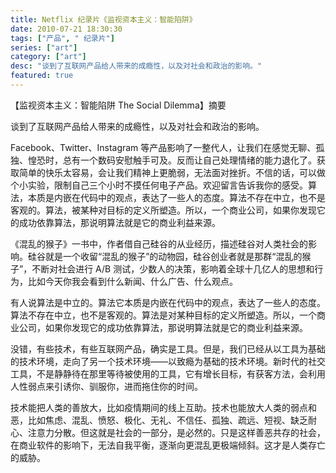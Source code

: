 ```yaml
---
title: Netflix 纪录片《监视资本主义：智能陷阱》
date: 2010-07-21 18:30:30
tags: ["产品", " 纪录片"]
series: ["art"]
category: ["art"]
desc: "谈到了互联网产品给人带来的成瘾性，以及对社会和政治的影响。"
featured: true
---
```


【监视资本主义：智能陷阱 The Social Dilemma】摘要

谈到了互联网产品给人带来的成瘾性，以及对社会和政治的影响。

Facebook、Twitter、Instagram 等产品影响了一整代人，让我们在感觉无聊、孤独、惶恐时，总有一个数码安慰触手可及。反而让自己处理情绪的能力退化了。获取简单的快乐太容易，会让我们精神上更脆弱，无法面对挫折。不信的话，可以做个小实验，限制自己三个小时不摸任何电子产品。欢迎留言告诉我你的感受。算法，本质是内嵌在代码中的观点，表达了一些人的态度。算法不存在中立，也不是客观的。算法，被某种对目标的定义所塑造。所以，一个商业公司，如果你发现它的成功依靠算法，那说明算法就是它的商业利益来源。

《混乱的猴子》一书中，作者借自己硅谷的从业经历，描述硅谷对人类社会的影响。硅谷就是一个收留“混乱的猴子”的动物园，硅谷创业者就是那群“混乱的猴子”，不断对社会进行 A/B 测试，少数人的决策，影响着全球十几亿人的思想和行为，比如今天你我会看到什么新闻、什么广告、什么观点。

有人说算法是中立的。算法它本质是内嵌在代码中的观点，表达了一些人的态度。算法不存在中立，也不是客观的。算法是对某种目标的定义所塑造。所以，一个商业公司，如果你发现它的成功依靠算法，那说明算法就是它的商业利益来源。

没错，有些技术，有些互联网产品，确实是工具。但是，我们已经从以工具为基础的技术环境，走向了另一个技术环境——以致瘾为基础的技术环境。新时代的社交工具，不是静静待在那里等待被使用的工具，它有增长目标，有获客方法，会利用人性弱点来引诱你、驯服你，进而拖住你的时间。

技术能把人类的善放大，比如疫情期间的线上互助。技术也能放大人类的弱点和恶，比如焦虑、混乱、愤怒、极化、无礼、不信任、孤独、疏远、短视、缺乏耐心、注意力分散。但这就是社会的一部分，是必然的。只是这样善恶共存的社会，在商业软件的影响下，无法自我平衡，逐渐向更混乱更极端倾斜。这才是人类存亡的威胁。